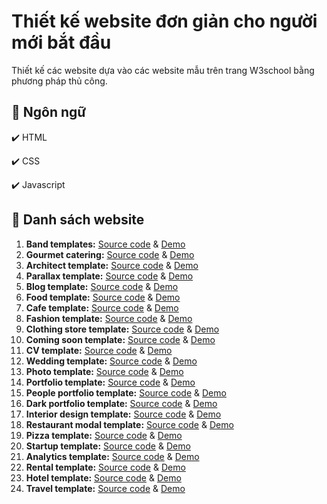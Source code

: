 # Thiết kế website đơn giản cho người mới bắt đầu

Thiết kế các website dựa vào các website mẫu trên trang W3school bằng phương pháp thủ công.

## :bookmark: Ngôn ngữ

:heavy_check_mark: HTML

:heavy_check_mark: CSS

:heavy_check_mark: Javascript

## :book: Danh sách website

1. **Band templates:** [Source code](01-Band-Template/) & [Demo](https://lqhresearch.github.io/Beginner-Web/01-Band-Template/)
2. **Gourmet catering:** [Source code](02-Gourmet-Catering/) & [Demo](https://lqhresearch.github.io/Beginner-Web/02-Gourmet-Catering/)
3. **Architect template:** [Source code](03-Architect-Template/) & [Demo](https://lqhresearch.github.io/Beginner-Web/03-Architect-Template/)
4. **Parallax template:** [Source code](04-Parallax-Template/) & [Demo](https://lqhresearch.github.io/Beginner-Web/04-Parallax-Template/)
5. **Blog template:** [Source code](05-Blog-Template/) & [Demo](https://lqhresearch.github.io/Beginner-Web/05-Blog-Template/)
6. **Food template:** [Source code](06-Food-Template/) & [Demo](https://lqhresearch.github.io/Beginner-Web/06-Food-Template/)
7. **Cafe template:** [Source code](07-Cafe-Template/) & [Demo](https://lqhresearch.github.io/Beginner-Web/07-Cafe-Template/)
8. **Fashion template:** [Source code](08-Fashion-Template/) & [Demo](https://lqhresearch.github.io/Beginner-Web/08-Fashion-Template/)
9. **Clothing store template:** [Source code](09-Clothing-Store-Template/) & [Demo](https://lqhresearch.github.io/Beginner-Web/09-Clothing-Store-Template/)
10. **Coming soon template:** [Source code](10-Coming-Soon-Template/) & [Demo](https://lqhresearch.github.io/Beginner-Web/10-Coming-Soon-Template/)
11. **CV template:** [Source code](11-CV-Template/) & [Demo](https://lqhresearch.github.io/Beginner-Web/11-CV-Template/)
12. **Wedding template:** [Source code](12-Wedding-Template/) & [Demo](https://lqhresearch.github.io/Beginner-Web/12-Wedding-Template/)
13. **Photo template:** [Source code](13-Photo-Template/) & [Demo](https://lqhresearch.github.io/Beginner-Web/13-Photo-Template/)
14. **Portfolio template:** [Source code](14-Portfolio-Template/) & [Demo](https://lqhresearch.github.io/Beginner-Web/14-Portfolio-Template/)
15. **People portfolio template:** [Source code](15-People-Template/) & [Demo](https://lqhresearch.github.io/Beginner-Web/15-People-Template/)
16. **Dark portfolio template:** [Source code](16-Dark-Portfolio-Template/) & [Demo](https://lqhresearch.github.io/Beginner-Web/16-Dark-Portfolio-Template/)
17. **Interior design template:** [Source code](17-Interior-Template/) & [Demo](https://lqhresearch.github.io/Beginner-Web/17-Interior-Template/)
18. **Restaurant modal template:** [Source code](18-Restaurant-Template/) & [Demo](https://lqhresearch.github.io/Beginner-Web/18-Restaurant-Template/)
19. **Pizza template:** [Source code](19-Pizza-Template/) & [Demo](https://lqhresearch.github.io/Beginner-Web/19-Pizza-Template/)
20. **Startup template:** [Source code](20-Startup-Template/) & [Demo](https://lqhresearch.github.io/Beginner-Web/20-Startup-Template/)
21. **Analytics template:** [Source code](21-Analytics-Template/) & [Demo](https://lqhresearch.github.io/Beginner-Web/21-Analytics-Template/)
22. **Rental template:** [Source code](22-Rental-Template/) & [Demo](https://lqhresearch.github.io/Beginner-Web/22-Rental-Template/)
23. **Hotel template:** [Source code](23-Hotel-Template/) & [Demo](https://lqhresearch.github.io/Beginner-Web/23-Hotel-Template/)
24. **Travel template:** [Source code](24-Travel-Template/) & [Demo](https://lqhresearch.github.io/Beginner-Web/24-Travel-Template/)
